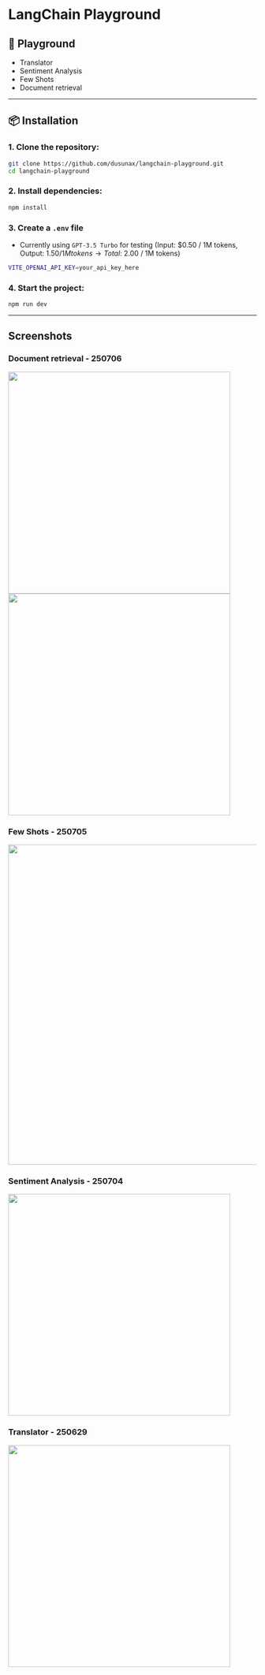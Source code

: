 # LangChain Playground

## 🦜 Playground
- Translator
- Sentiment Analysis
- Few Shots
- Document retrieval

---

## 📦 Installation

### 1. Clone the repository:
```bash
git clone https://github.com/dusunax/langchain-playground.git
cd langchain-playground
```

### 2. Install dependencies:
```bash
npm install
```

### 3. Create a `.env` file
- Currently using `GPT-3.5 Turbo` for testing (Input: $0.50 / 1M tokens, Output: $1.50 / 1M tokens → Total: ~$2.00 / 1M tokens)
```bash
VITE_OPENAI_API_KEY=your_api_key_here
```

### 4. Start the project:
```bash
npm run dev
```

---

## Screenshots

### Document retrieval - 250706
<img src="https://github.com/user-attachments/assets/70748757-983a-4767-9af2-4ce94d1c8133" width="450"/>
<img src="https://github.com/user-attachments/assets/27bd0765-f33f-4c8b-81a6-595275299707" width="450"/>

### Few Shots - 250705
<img src="https://github.com/user-attachments/assets/7e1cdda3-cb2c-4c50-8d72-988b86ec8116" width="650"/>

### Sentiment Analysis - 250704
<img src="https://github.com/user-attachments/assets/e549ad0e-b692-4804-9216-a8fb45ebc041" width="450"/>

### Translator - 250629
<img src="https://github.com/user-attachments/assets/0920c56c-f22a-4831-9c52-79cca363ec47" width="450"/>
